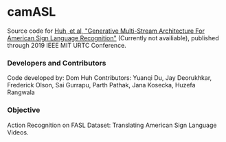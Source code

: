 # camASL
Source code for [Huh, et al, "Generative Multi-Stream Architecture For American Sign Language Recognition"](https://arxiv.org) (Currently not availiable), published through 2019 IEEE MIT URTC Conference.

### Developers and Contributors
Code developed by: Dom Huh
Contributors: Yuanqi Du, Jay Deorukhkar, Frederick Olson, Sai Gurrapu, Parth Pathak, Jana Kosecka, Huzefa Rangwala
    
### Objective
Action Recognition on FASL Dataset: Translating American Sign Language Videos.
